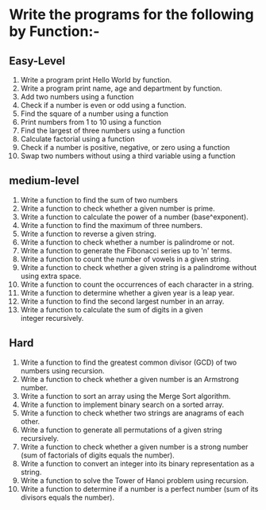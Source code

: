 # Write the programs for the following by Function:-

 ## Easy-Level

1. Write a program print Hello World by function.
2. Write a program print name, age and department by function.
3. Add two numbers using a function
4. Check if a number is even or odd using a function.
5. Find the square of a number using a function
6. Print numbers from 1 to 10 using a function
7. Find the largest of three numbers using a function
8. Calculate factorial using a function
9. Check if a number is positive, negative, or zero using a function
10. Swap two numbers without using a third variable using a function

## medium-level

1. Write a function to find the sum of two numbers
2. Write a function to check whether a given number is prime.
3. Write a function to calculate the power of a number (base^exponent).
4. Write a function to find the maximum of three numbers.
5. Write a function to reverse a given string.
6. Write a function to check whether a number is palindrome or not.
7. Write a function to generate the Fibonacci series up to 'n' terms.
8. Write a function to count the number of vowels in a given string.
9. Write a function to check whether a given string is a palindrome without using extra space.
10. Write a function to count the occurrences of each character in a string.
11. Write a function to determine whether a given year is a leap year.
12. Write a function to find the second largest number in an array.
13. Write a function to calculate the sum of digits in a given integer recursively.

## Hard

1. Write a function to find the greatest common divisor (GCD) of two numbers using recursion.
2. Write a function to check whether a given number is an Armstrong number.
3. Write a function to sort an array using the Merge Sort algorithm.
4. Write a function to implement binary search on a sorted array.
5. Write a function to check whether two strings are anagrams of each other.
6. Write a function to generate all permutations of a given string recursively.
7. Write a function to check whether a given number is a strong number (sum of factorials of digits equals the  number).
8. Write a function to convert an integer into its binary representation as a string.
9. Write a function to solve the Tower of Hanoi problem using recursion.
10. Write a function to determine if a number is a perfect number (sum of its divisors equals the number).
